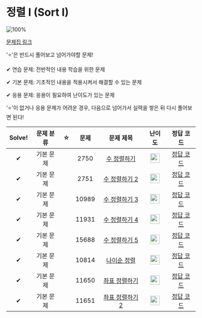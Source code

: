 # 정렬 I (Sort I)

![100%](https://progress-bar.dev/8/?scale=8&title=progress&width=500&color=babaca&suffix=/8)

[문제집 링크](https://www.acmicpc.net/workbook/view/7317)

'⭐️'은 반드시 풀어보고 넘어가야할 문제!

✔ 연습 문제: 전반적인 내용 학습을 위한 문제

✔ 기본 문제: 기초적인 내용을 적용시켜서 해결할 수 있는 문제

✔ 응용 문제: 응용이 필요하여 난이도가 있는 문제


'⭐️'이 없거나 응용 문제가 어려운 경우, 다음으로 넘어가서 실력을 쌓은 뒤 다시 풀어보면 된다!

| Solve! | 문제 분류 | ☆ | 문제 | 문제 제목 | 난이도 | 정답 코드 |
| :--: | :--: | :--: | :--: | :--: | :--: | :--: |
| ✔ | 기본 문제 || 2750 | [수 정렬하기](https://www.acmicpc.net/problem/2750) | <img height="25px" width="25px" src="https://static.solved.ac/tier_small/4.svg"/> | [정답 코드](../0x0B_Sort_I/2750.cpp) |
| ✔ | 기본 문제 || 2751 | [수 정렬하기 2](https://www.acmicpc.net/problem/2751) | <img height="25px" width="25px" src="https://static.solved.ac/tier_small/6.svg"/> | [정답 코드](../0x0B_Sort_I/2751.cpp) |
| ✔ | 기본 문제 || 10989 | [수 정렬하기 3](https://www.acmicpc.net/problem/10989) | <img height="25px" width="25px" src="https://static.solved.ac/tier_small/5.svg"/> | [정답 코드](../0x0B_Sort_I/10989.cpp) |
| ✔ | 기본 문제 || 11931 | [수 정렬하기 4](https://www.acmicpc.net/problem/11931) | <img height="25px" width="25px" src="https://static.solved.ac/tier_small/6.svg"/> | [정답 코드](../0x0B_Sort_I/11931.cpp) |
| ✔ | 기본 문제 || 15688 | [수 정렬하기 5](https://www.acmicpc.net/problem/15688) | <img height="25px" width="25px" src="https://static.solved.ac/tier_small/6.svg"/> | [정답 코드](../0x0B_Sort_I/15688.cpp) |
| ✔ | 기본 문제 || 10814 | [나이순 정렬](https://www.acmicpc.net/problem/10814) | <img height="25px" width="25px" src="https://static.solved.ac/tier_small/6.svg"/> | [정답 코드](../0x0B_Sort_I/10814.cpp) |
| ✔ | 기본 문제 || 11650 | [좌표 정렬하기](https://www.acmicpc.net/problem/11650) | <img height="25px" width="25px" src="https://static.solved.ac/tier_small/6.svg"/> | [정답 코드](../0x0B_Sort_I/11650.cpp) |
| ✔ | 기본 문제 || 11651 | [좌표 정렬하기 2](https://www.acmicpc.net/problem/11651) | <img height="25px" width="25px" src="https://static.solved.ac/tier_small/6.svg"/> | [정답 코드](../0x0B_Sort_I/11651.cpp) |
